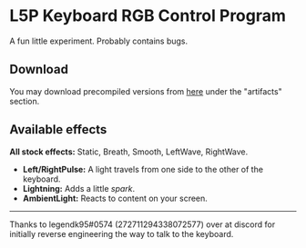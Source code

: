 # L5P Keyboard RGB Control Program
A fun little experiment. Probably contains bugs.

## Download
You may download precompiled versions from [here](https://github.com/4JX/L5P-Keyboard-RGB/actions/runs/1164448234) under the "artifacts" section.

## Available effects
**All stock effects:** Static, Breath, Smooth, LeftWave, RightWave.
- **Left/RightPulse:** A light travels from one side to the other of the keyboard.
- **Lightning:** Adds a little *spark*.
- **AmbientLight:** Reacts to content on your screen.
---
Thanks to legendk95#0574 (272711294338072577) over at discord for initially reverse engineering the way to talk to the keyboard.
